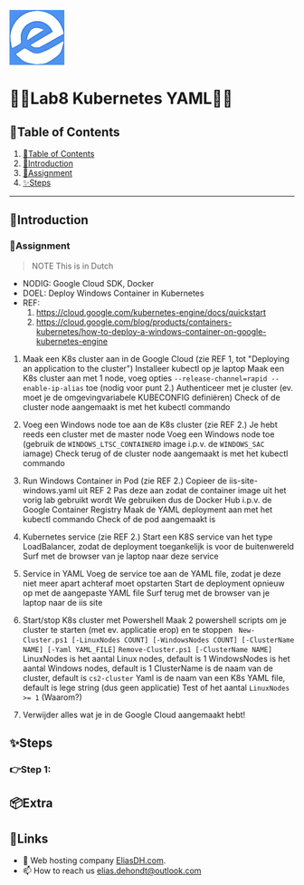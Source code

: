 ![logo](/Images/logo.png)
# 💙🤍Lab8 Kubernetes YAML🤍💙

## 📘Table of Contents

1. [📘Table of Contents](#📘table-of-contents)
2. [🖖Introduction](#🖖introduction)
3. [📝Assignment](#📝assignment)
4. [✨Steps](#✨steps)

---

## 🖖Introduction



### 📝Assignment 
> NOTE This is in Dutch

- NODIG: Google Cloud SDK, Docker
- DOEL: Deploy Windows Container in Kubernetes
- REF:
  1. https://cloud.google.com/kubernetes-engine/docs/quickstart
	2. https://cloud.google.com/blog/products/containers-kubernetes/how-to-deploy-a-windows-container-on-google-kubernetes-engine

1. Maak een K8s cluster aan in de Google Cloud (zie REF 1, tot "Deploying an application to the cluster")
  Installeer kubectl op je laptop
  Maak een K8s cluster aan met 1 node, voeg opties `--release-channel=rapid --enable-ip-alias` toe (nodig voor punt 2.)
  Authenticeer met je cluster (ev. moet je de omgevingvariabele KUBECONFIG definiëren)
  Check of de cluster node aangemaakt is met het kubectl commando
  
2. Voeg een Windows node toe aan de K8s cluster (zie REF 2.)
  Je hebt reeds een cluster met de master node
  Voeg een Windows node toe (gebruik de `WINDOWS_LTSC_CONTAINERD` image i.p.v. de `WINDOWS_SAC` iamage)
  Check terug of de cluster node aangemaakt is met het kubectl commando

3. Run Windows Container in Pod (zie REF 2.)
  Copieer de iis-site-windows.yaml uit REF 2
  Pas deze aan zodat de container image uit het vorig lab gebruikt wordt
  We gebruiken dus de Docker Hub i.p.v. de Google Container Registry
  Maak de YAML deployment aan met het kubectl commando
  Check of de pod aangemaakt is
  
4. Kubernetes service (zie REF 2.)
  Start een K8S service van het type LoadBalancer, zodat de deployment toegankelijk is voor de buitenwereld
  Surf met de browser van je laptop naar deze service
  
5. Service in YAML
  Voeg de service toe aan de YAML file, zodat je deze niet meer apart achteraf moet opstarten
  Start de deployment opnieuw op met de aangepaste YAML file
  Surf terug met de browser van je laptop naar de iis site
  
6. Start/stop K8s cluster met Powershell
Maak 2 powershell scripts om je cluster te starten (met ev. applicatie erop) en te stoppen
 ` New-Cluster.ps1 [-LinuxNodes COUNT] [-WindowsNodes COUNT] [-ClusterName NAME] [-Yaml YAML_FILE]`
  `Remove-Cluster.ps1 [-ClusterName NAME]`
	LinuxNodes is het aantal Linux nodes, default is 1
	WindowsNodes is het aantal Windows nodes, default is 1
	ClusterName is de naam van de cluster, default is `cs2-cluster`
	Yaml is de naam van een K8s YAML file, default is lege string (dus geen applicatie)
  Test of het aantal `LinuxNodes >= 1` (Waarom?)

7. Verwijder alles wat je in de Google Cloud aangemaakt hebt!


## ✨Steps

### 👉Step 1: 

## 📦Extra


## 🔗Links
- 👯 Web hosting company [EliasDH.com](https://eliasdh.com).
- 📫 How to reach us elias.dehondt@outlook.com